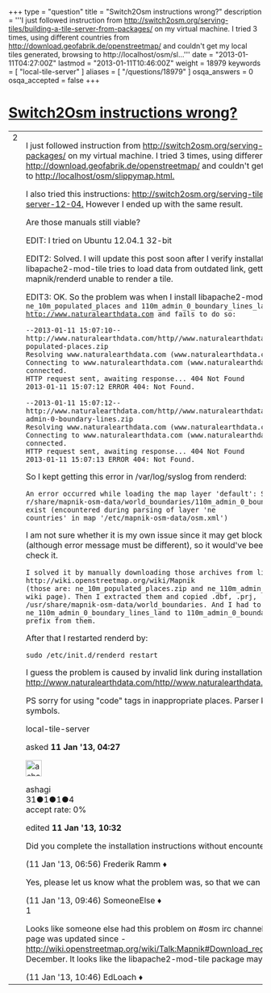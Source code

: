 +++
type = "question"
title = "Switch2Osm instructions wrong?"
description = '''I just followed instruction from http://switch2osm.org/serving-tiles/building-a-tile-server-from-packages/ on my virtual machine. I tried 3 times, using different countries from http://download.geofabrik.de/openstreetmap/ and couldn&#x27;t get my local tiles generated, browsing to http://localhost/osm/sl...'''
date = "2013-01-11T04:27:00Z"
lastmod = "2013-01-11T10:46:00Z"
weight = 18979
keywords = [ "local-tile-server" ]
aliases = [ "/questions/18979" ]
osqa_answers = 0
osqa_accepted = false
+++

<div class="headNormal">

# [Switch2Osm instructions wrong?](/questions/18979/switch2osm-instructions-wrong)

</div>

<div id="main-body">

<div id="askform">

<table id="question-table" style="width:100%;">
<colgroup>
<col style="width: 50%" />
<col style="width: 50%" />
</colgroup>
<tbody>
<tr>
<td style="width: 30px; vertical-align: top"><div class="vote-buttons">
<span id="post-18979-upvote" class="ajax-command post-vote up" rel="nofollow" title="I like this post (click again to cancel)"> </span>
<div id="post-18979-score" class="post-score" title="current number of votes">
2
</div>
<span id="post-18979-downvote" class="ajax-command post-vote down" rel="nofollow" title="I dont like this post (click again to cancel)"> </span> <span id="favorite-mark" class="ajax-command favorite-mark" rel="nofollow" title="mark/unmark this question as favorite (click again to cancel)"> </span>
<div id="favorite-count" class="favorite-count">
&#10;</div>
</div></td>
<td><div id="item-right">
<div class="question-body">
<p>I just followed instruction from <a href="http://switch2osm.org/serving-tiles/building-a-tile-server-from-packages/">http://switch2osm.org/serving-tiles/building-a-tile-server-from-packages/</a> on my virtual machine. I tried 3 times, using different countries from <a href="http://download.geofabrik.de/openstreetmap/">http://download.geofabrik.de/openstreetmap/</a> and couldn't get my local tiles generated, browsing to <a href="http://localhost/osm/slippymap.html.">http://localhost/osm/slippymap.html.</a></p>
<p>I also tried this instructions: <a href="http://switch2osm.org/serving-tiles/manually-building-a-tile-server-12-04.">http://switch2osm.org/serving-tiles/manually-building-a-tile-server-12-04.</a> However I ended up with the same result.</p>
<p>Are those manuals still viable?</p>
<p>EDIT: I tried on Ubuntu 12.04.1 32-bit</p>
<p>EDIT2: Solved. I will update this post soon after I verify installation/fixing steps again. Seems like libapache2-mod-tile tries to load data from outdated link, getting 404 error and hence making mapnik/renderd unable to render a tile.</p>
<p>EDIT3: OK. So the problem was when I install libapache2-mod-tile, it tries to load <code>ne_10m_populated_places and 110m_admin_0_boundary_lines_land from </code><a href="http://www.naturalearthdata.com"><code>http://www.naturalearthdata.com</code></a><code> and fails to do so:</code></p>
<pre><code>--2013-01-11 15:07:10--  http://www.naturalearthdata.com/http//www.naturalearthdata.com/download/10m/cultural/10m-populated-places.zip
Resolving www.naturalearthdata.com (www.naturalearthdata.com)... 66.147.242.194
Connecting to www.naturalearthdata.com (www.naturalearthdata.com)|66.147.242.194|:80... connected.
HTTP request sent, awaiting response... 404 Not Found
2013-01-11 15:07:12 ERROR 404: Not Found.
&#10;--2013-01-11 15:07:12--  http://www.naturalearthdata.com/http//www.naturalearthdata.com/download/110m/cultural/110m-admin-0-boundary-lines.zip
Resolving www.naturalearthdata.com (www.naturalearthdata.com)... 66.147.242.194
Connecting to www.naturalearthdata.com (www.naturalearthdata.com)|66.147.242.194|:80... connected.
HTTP request sent, awaiting response... 404 Not Found
2013-01-11 15:07:13 ERROR 404: Not Found.</code></pre>
<p>So I kept getting this error in /var/log/syslog from renderd:</p>
<pre><code>An error occurred while loading the map layer &#39;default&#39;: Shape Plugin: shapefile &#39;/us
r/share/mapnik-osm-data/world_boundaries/110m_admin_0_boundary_lines_land.shp&#39; does not exist (encountered during parsing of layer &#39;ne
countries&#39; in map &#39;/etc/mapnik-osm-data/osm.xml&#39;)</code></pre>
<p>I am not sure whether it is my own issue since it may get blocked by my company firewall (although error message must be different), so it would've been nice if someone could double check it.</p>
<pre><code>I solved it by manually downloading those archives from links provided by: http://wiki.openstreetmap.org/wiki/Mapnik
(those are: ne_10m_populated_places.zip and ne_110m_admin_0_boundary_lines_land.zip on that wiki page). Then I extracted them and copied .dbf, .prj, .shp, .shx files to /usr/share/mapnik-osm-data/world_boundaries. And I had to rename ne_110m_admin_0_boundary_lines_land to 110m_admin_0_boundary_lines_land, removing ne_ prefix from them.</code></pre>
<p>After that I restarted renderd by:</p>
<pre><code>sudo /etc/init.d/renderd restart</code></pre>
<p>I guess the problem is caused by invalid link during installation of libapache2-mod-tile: <a href="http://www.naturalearthdata.com/http//www.naturalearthdata.com/download/10m/cultural">http://www.naturalearthdata.com/http//www.naturalearthdata.com/download/10m/cultural</a></p>
<p>PS sorry for using "code" tags in inappropriate places. Parser kept "eating" my underscore symbols.</p>
</div>
<div id="question-tags" class="tags-container tags">
<span class="post-tag tag-link-local-tile-server" rel="tag" title="see questions tagged &#39;local-tile-server&#39;">local-tile-server</span>
</div>
<div id="question-controls" class="post-controls">
&#10;</div>
<div class="post-update-info-container">
<div class="post-update-info post-update-info-user">
<p>asked <strong>11 Jan '13, 04:27</strong></p>
<img src="https://secure.gravatar.com/avatar/a9ac21e7ac74da624e5b261d159a5847?s=32&amp;d=identicon&amp;r=g" class="gravatar" width="32" height="32" alt="ashagi&#39;s gravatar image" />
<p><span>ashagi</span><br />
<span class="score" title="31 reputation points">31</span><span title="1 badges"><span class="badge1">●</span><span class="badgecount">1</span></span><span title="1 badges"><span class="silver">●</span><span class="badgecount">1</span></span><span title="4 badges"><span class="bronze">●</span><span class="badgecount">4</span></span><br />
<span class="accept_rate" title="Rate of the user&#39;s accepted answers">accept rate:</span> <span title="ashagi has no accepted answers">0%</span></p>
</div>
<div class="post-update-info post-update-info-edited">
<p><span> edited <strong>11 Jan '13, 10:32</strong> </span></p>
</div>
</div>
<div id="comments-container-18979" class="comments-container">
<span id="18981"></span>
<div id="comment-18981" class="comment">
<div id="post-18981-score" class="comment-score">
&#10;</div>
<div class="comment-text">
<p>Did you complete the installation instructions without encountering any error messages?</p>
</div>
<div id="comment-18981-info" class="comment-info">
<span class="comment-age">(11 Jan '13, 06:56)</span> <span class="comment-user userinfo">Frederik Ramm ♦</span>
</div>
</div>
<span id="18983"></span>
<div id="comment-18983" class="comment">
<div id="post-18983-score" class="comment-score">
&#10;</div>
<div class="comment-text">
<p>Yes, please let us know what the problem was, so that we can get the instructions updated.</p>
</div>
<div id="comment-18983-info" class="comment-info">
<span class="comment-age">(11 Jan '13, 09:46)</span> <span class="comment-user userinfo">SomeoneElse ♦</span>
</div>
</div>
<span id="18984"></span>
<div id="comment-18984" class="comment">
<div id="post-18984-score" class="comment-score">
1
</div>
<div class="comment-text">
<p>Looks like someone else had this problem on #osm irc channel on 27th November, and the wiki page was updated since - <a href="http://wiki.openstreetmap.org/wiki/Talk:Mapnik#Download_required_data">http://wiki.openstreetmap.org/wiki/Talk:Mapnik#Download_required_data</a> was added in late December. It looks like the libapache2-mod-tile package may need repackaging.</p>
</div>
<div id="comment-18984-info" class="comment-info">
<span class="comment-age">(11 Jan '13, 10:46)</span> <span class="comment-user userinfo">EdLoach ♦</span>
</div>
</div>
</div>
<div id="comment-tools-18979" class="comment-tools">
&#10;</div>
<div class="clear">
&#10;</div>
<div id="comment-18979-form-container" class="comment-form-container">
&#10;</div>
<div class="clear">
&#10;</div>
</div></td>
</tr>
</tbody>
</table>

</div>

</div>

